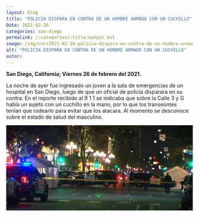 ```yaml
---
layout: blog
title: "POLICIA DISPARA EN CONTRA DE UN HOMBRE ARMADO CON UN CUCHILLO"
Date: 2021-02-26
categories: san-diego
permalink: /:categories/:title:output_ext
image: /img/cnr/2021-02-26-policia-dispara-en-contra-de-un-hombre-armado.jpg
alt: "POLICIA DISPARA EN CONTRA DE UN HOMBRE ARMADO CON UN CUCHILLO"
autor:
---
```


**San Diego, California; Viernes 26 de febrero del 2021.** 

La noche de ayer fue ingresado un joven a la sala de emergencias de un hospital en San Diego, luego de que un oficial de policía disparara en su contra.
En el reporte recibido al 9 1 1 se indicaba que sobre la Calle 3 y G había un sujeto con un cuchillo en la mano, por lo que los transeúntes tenían que rodearlo para evitar que los atacara.
Al momento se desconoce sobre el estado de salud del masculino.


<div id="carouselExampleSlidesOnly" class="carousel slide" data-ride="carousel">
  <div class="carousel-inner">
    <div class="carousel-item active">
       <img class="d-block w-100" src="/img/cnr/2021-02-26-policia-dispara-en-contra-de-un-hombre-armado.jpg" loading="lazy"  alt="POLICIA DISPARA EN CONTRA DE UN HOMBRE ARMADO CON UN CUCHILLO">
    </div>
  </div>
</div>